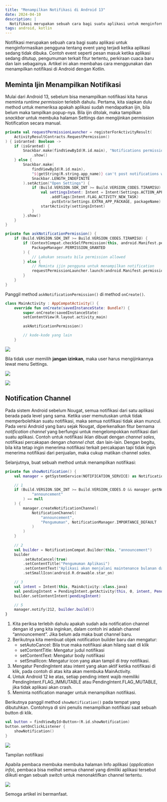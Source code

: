```yaml
---
title: "Menampilkan Notifikasi di Android 13"
date: 2024-04-10
description: |
  Notifikasi merupakan sebuah cara bagi suatu aplikasi untuk menginformasikan pengguna tentang event yang terjadi ketika aplikasi sedang tidak dibuka. Artikel ini akan membahas cara menggunakan dan menampilkan notifikasi di Android 13 dengan Kotlin.
tags: android, kotlin
---
```


Notifikasi merupakan sebuah cara bagi suatu aplikasi untuk menginformasikan pengguna tentang event yang terjadi ketika aplikasi sedang tidak dibuka. Contoh event seperti pesan masuk ketika aplikasi sedang ditutup, pengumuman terkait fitur tertentu, perkiraan cuaca baru dan lain sebagainya. Artikel ini akan membahas cara menggunakan dan menampilkan notifikasi di Android dengan Kotlin.

## Meminta Ijin Menampilkan Notifikasi

Mulai dari Android 13, sebelum bisa menampilkan notifikasi kita harus meminta  _runtime permission_  terlebih dahulu. Pertama, kita siapkan dulu method untuk memeriksa apakah aplikasi sudah mendapatkan ijin, bila belum maka tampilkan popup-nya. Bila ijin ditolak, maka tampilkan  _snackbar_  untuk membuka halaman Settings dan mengijinkan permission Notification secara manual.

```kotlin
private val requestPermissionLauncher = registerForActivityResult(
    ActivityResultContracts.RequestPermission()
) { isGranted: Boolean ->
    if (isGranted) {
        Snackbar.make(findViewById(R.id.main), "Notifications permission granted", Snackbar.LENGTH_SHORT)
            .show()
    } else {
        Snackbar.make(
            findViewById(R.id.main),
            "${getString(R.string.app_name)} can't post notifications without Notification permission",
            Snackbar.LENGTH_INDEFINITE
        ).setAction("Open Settings") {
            if (Build.VERSION.SDK_INT >= Build.VERSION_CODES.TIRAMISU) {
                val settingsIntent: Intent = Intent(Settings.ACTION_APP_NOTIFICATION_SETTINGS)
                    .addFlags(Intent.FLAG_ACTIVITY_NEW_TASK)
                    .putExtra(Settings.EXTRA_APP_PACKAGE, packageName)
                startActivity(settingsIntent)
            }
        }.show()
    }
}

private fun askNotificationPermission() {
    if (Build.VERSION.SDK_INT >= Build.VERSION_CODES.TIRAMISU) {
        if (ContextCompat.checkSelfPermission(this, android.Manifest.permission.POST_NOTIFICATIONS) ==
            PackageManager.PERMISSION_GRANTED
        ) {
            // Lakukan sesuatu bila permission allowed
        } else {
            // Meminta ijin pengguna untuk menampilkan notification
            requestPermissionLauncher.launch(android.Manifest.permission.POST_NOTIFICATIONS)
        }
    }
}
```

Panggil method  `askNotificationPermission()`  di method  `onCreate()`.

```kotlin
class MainActivity : AppCompatActivity() {
    override fun onCreate(savedInstanceState: Bundle?) {
        super.onCreate(savedInstanceState)
        setContentView(R.layout.activity_main)

        askNotificationPermission()

        // kode-kode yang lain
    }
```

![](/assets/images/posts/WhatsApp-Image-2024-07-15-at-13.12.52-837x1024.jpeg)

Bila tidak user memilih  **jangan izinkan,** maka user harus mengijinkannya lewat menu Settings.

![](/assets/images/posts/WhatsApp-Image-2024-07-15-at-13.13.58-461x1024.jpeg)

![](/assets/images/posts/WhatsApp-Image-2024-07-15-at-13.13.55-461x1024.jpeg)

## Notification Channel

Pada sistem Android sebelum Nougat, semua notifikasi dari satu aplikasi berada pada level yang sama. Ketika user memutuskan untuk tidak memperbolehkan suatu notifikasi, maka semua notifikasi tidak akan muncul. Pada versi Android yang baru sejak Nougat, diperkenalkan fitur bernama  _notification channel_  yang berfungsi untuk mengelompokkan notifikasi dari suatu aplikasi. Contoh untuk notifikasi iklan dibuat dengan  _channel_  _sales_, notifikasi percakapan dengan  _channel_  _chat_. dan lain-lain. Dengan begitu, bila kita tetap ingin menerima notifikasi terkait percakapan tapi tidak ingin menerima notifikasi dari penjualan, maka cukup matikan channel  _sales_.

Selanjutnya, buat sebuah method untuk menampilkan notifikasi:

```kotlin
private fun showNotification() {
    val manager = getSystemService(NOTIFICATION_SERVICE) as NotificationManager

    // 1
    if (Build.VERSION.SDK_INT >= Build.VERSION_CODES.O && manager.getNotificationChannel(
            "announcement"
        ) == null
    ) {
        manager.createNotificationChannel(
            NotificationChannel(
                "announcement",
                "Pengumuman", NotificationManager.IMPORTANCE_DEFAULT
            )
        )
    }
    
    // 2
    val builder = NotificationCompat.Builder(this, "announcement")
    builder
        .setAutoCancel(true) 
        .setContentTitle("Pengumuman Aplikasi")
        .setContentText("Aplikasi akan menjalani maintenance bulanan dan tidak dapat diakses selama 2 jam.")
        .setSmallIcon(android.R.drawable.star_on) 

    // 3
    val intent = Intent(this, MainActivity::class.java)
    val pendingIntent = PendingIntent.getActivity(this, 0, intent, PendingIntent.FLAG_UPDATE_CURRENT or PendingIntent.FLAG_IMMUTABLE) // 4
    builder.setContentIntent(pendingIntent)

    // 5
    manager.notify(212, builder.build())
}
```

1.  Kita periksa terlebih dahulu apakah sudah ada notification channel dengan id yang kita inginkan, dalam contoh ini adalah channel “announcement”. Jika belum ada maka buat channel baru.
2.  Berikutnya kita membuat objek notification builder baru dan mengatur:
    -   setAutoCancel: Bila true maka notifikasi akan hilang saat di klik
    -   setContentTitle: Mengatur judul notifikasi
    -   setContentText: Mengatur body notifikasi
    -   setSmallIcon: Mengatur icon yang akan tampil di  _tray_ notifikasi.
3.  Mengatur PendingIntent atau intent yang akan aktif ketika notifikasi di klik, pada contoh di atas kita akan membuka MainActivity.
4.  Untuk Android 12 ke atas, setiap pending intent wajib memiliki PendingIntent.FLAG_IMMUTABLE atau PendingIntent.FLAG_MUTABLE, jika tidak aplikasi akan crash.
5.  Meminta notification manager untuk menampilkan notifikasi.

Berikutnya panggil method  `showNotification()`  pada tempat yang dibutuhkan. Contohnya di sini penulis menampilkan notifikasi saat sebuah button di klik.

```kotlin
val button = findViewById<Button>(R.id.showNotification)
button.setOnClickListener {
    showNotification()
}
```

![](/assets/images/posts/WhatsApp-Image-2024-07-15-at-13.24.37-562x1024.jpeg)

Tampilan notifikasi

Apabila pembaca membuka membuka halaman Info aplikasi (_application info_), pembaca bisa melihat semua channel yang dimiliki aplikasi tersebut diikuti engan sebuah  _switch_  untuk menonaktifkan channel tertentu.

![](/assets/images/posts/WhatsApp-Image-2024-07-15-at-13.26.23-461x1024.jpeg)

Semoga artikel ini bermanfaat.